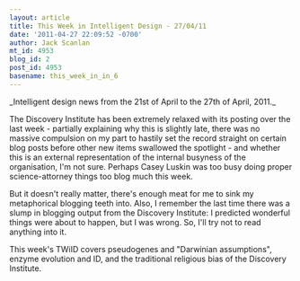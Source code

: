 ```yaml
---
layout: article
title: This Week in Intelligent Design - 27/04/11
date: '2011-04-27 22:09:52 -0700'
author: Jack Scanlan
mt_id: 4953
blog_id: 2
post_id: 4953
basename: this_week_in_in_6
---
```

<p>_Intelligent design news from the 21st of April to the 27th of April, 2011._</p>


<p>The Discovery Institute has been extremely relaxed with its posting over the last week - partially explaining why this is slightly late, there was no massive compulsion on my part to hastily set the record straight on certain blog posts before other new items swallowed the spotlight - and whether this is an external representation of the internal busyness of the organisation, I'm not sure. Perhaps Casey Luskin was too busy doing proper science-attorney things too blog much this week.</p>


<p>But it doesn't really matter, there's enough meat for me to sink my metaphorical blogging teeth into. Also, I remember the last time there was a slump in blogging output from the Discovery Institute: I predicted wonderful things were about to happen, but I was wrong. So, I'll try not to read anything into it.</p>


<p>This week's TWiID covers pseudogenes and "Darwinian assumptions", enzyme evolution and ID, and the traditional religious bias of the Discovery Institute.</p>
